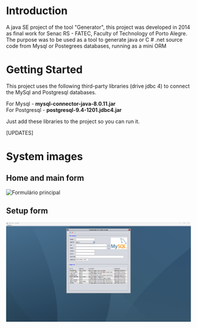 # Introduction
A java SE project of the tool "Generator", this project was developed in 2014 as final work for Senac RS - FATEC, Faculty of Technology of Porto Alegre. The purpose was to be used as a tool to generate java or C # .net source code from Mysql or Postegrees databases, running as a mini ORM

# Getting Started

This project uses the following third-party libraries (drive jdbc 4) to connect the MySql and Postgresql databases.

For Mysql - **mysql-connector-java-8.0.11.jar**<br>
For Postgresql - **postgresql-9.4-1201.jdbc4.jar**<br>

Just add these libraries to the project so you can run it.

[UPDATES]

# System images

## Home and main form

![Formulário principal](/docs/images/home-and-main-form.png)

## Setup form

![Formulário principal](/docs/images/setup-form.png)
